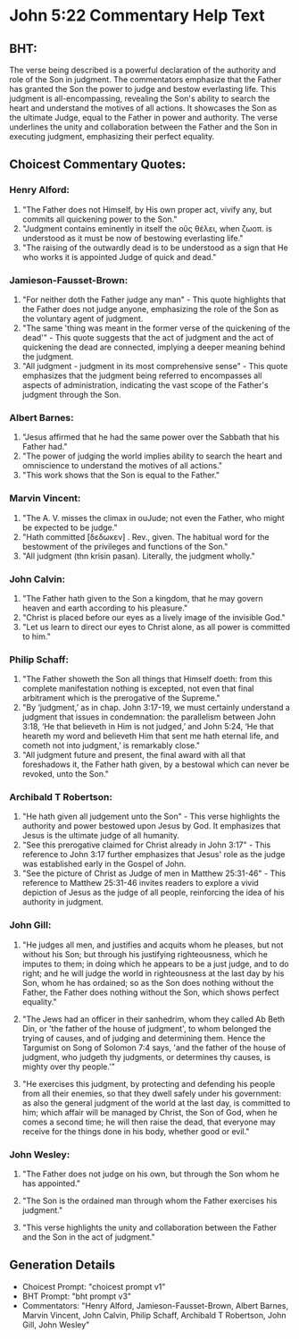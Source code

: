 # John 5:22 Commentary Help Text

## BHT:
The verse being described is a powerful declaration of the authority and role of the Son in judgment. The commentators emphasize that the Father has granted the Son the power to judge and bestow everlasting life. This judgment is all-encompassing, revealing the Son's ability to search the heart and understand the motives of all actions. It showcases the Son as the ultimate Judge, equal to the Father in power and authority. The verse underlines the unity and collaboration between the Father and the Son in executing judgment, emphasizing their perfect equality.

## Choicest Commentary Quotes:
### Henry Alford:
1. "The Father does not Himself, by His own proper act, vivify any, but commits all quickening power to the Son."
2. "Judgment contains eminently in itself the οὓς θέλει, when ζωοπ. is understood as it must be now of bestowing everlasting life."
3. "The raising of the outwardly dead is to be understood as a sign that He who works it is appointed Judge of quick and dead."

### Jamieson-Fausset-Brown:
1. "For neither doth the Father judge any man" - This quote highlights that the Father does not judge anyone, emphasizing the role of the Son as the voluntary agent of judgment.
2. "The same 'thing was meant in the former verse of the quickening of the dead'" - This quote suggests that the act of judgment and the act of quickening the dead are connected, implying a deeper meaning behind the judgment.
3. "All judgment - judgment in its most comprehensive sense" - This quote emphasizes that the judgment being referred to encompasses all aspects of administration, indicating the vast scope of the Father's judgment through the Son.

### Albert Barnes:
1. "Jesus affirmed that he had the same power over the Sabbath that his Father had."
2. "The power of judging the world implies ability to search the heart and omniscience to understand the motives of all actions."
3. "This work shows that the Son is equal to the Father."

### Marvin Vincent:
1. "The A. V. misses the climax in ouJude; not even the Father, who might be expected to be judge."
2. "Hath committed [δεδωκεν] . Rev., given. The habitual word for the bestowment of the privileges and functions of the Son."
3. "All judgment (thn krisin pasan). Literally, the judgment wholly."

### John Calvin:
1. "The Father hath given to the Son a kingdom, that he may govern heaven and earth according to his pleasure."
2. "Christ is placed before our eyes as a lively image of the invisible God."
3. "Let us learn to direct our eyes to Christ alone, as all power is committed to him."

### Philip Schaff:
1. "The Father showeth the Son all things that Himself doeth: from this complete manifestation nothing is excepted, not even that final arbitrament which is the prerogative of the Supreme."
2. "By ‘judgment,’ as in chap. John 3:17-19, we must certainly understand a judgment that issues in condemnation: the parallelism between John 3:18, ‘He that believeth in Him is not judged,’ and John 5:24, ‘He that heareth my word and believeth Him that sent me hath eternal life, and cometh not into judgment,’ is remarkably close."
3. "All judgment future and present, the final award with all that foreshadows it, the Father hath given, by a bestowal which can never be revoked, unto the Son."

### Archibald T Robertson:
1. "He hath given all judgement unto the Son" - This verse highlights the authority and power bestowed upon Jesus by God. It emphasizes that Jesus is the ultimate judge of all humanity.
2. "See this prerogative claimed for Christ already in John 3:17" - This reference to John 3:17 further emphasizes that Jesus' role as the judge was established early in the Gospel of John.
3. "See the picture of Christ as Judge of men in Matthew 25:31-46" - This reference to Matthew 25:31-46 invites readers to explore a vivid depiction of Jesus as the judge of all people, reinforcing the idea of his authority in judgment.

### John Gill:
1. "He judges all men, and justifies and acquits whom he pleases, but not without his Son; but through his justifying righteousness, which he imputes to them; in doing which he appears to be a just judge, and to do right; and he will judge the world in righteousness at the last day by his Son, whom he has ordained; so as the Son does nothing without the Father, the Father does nothing without the Son, which shows perfect equality."

2. "The Jews had an officer in their sanhedrim, whom they called Ab Beth Din, or 'the father of the house of judgment', to whom belonged the trying of causes, and of judging and determining them. Hence the Targumist on Song of Solomon 7:4 says, 'and the father of the house of judgment, who judgeth thy judgments, or determines thy causes, is mighty over thy people.'"

3. "He exercises this judgment, by protecting and defending his people from all their enemies, so that they dwell safely under his government: as also the general judgment of the world at the last day, is committed to him; which affair will be managed by Christ, the Son of God, when he comes a second time; he will then raise the dead, that everyone may receive for the things done in his body, whether good or evil."

### John Wesley:
1. "The Father does not judge on his own, but through the Son whom he has appointed." 

2. "The Son is the ordained man through whom the Father exercises his judgment." 

3. "This verse highlights the unity and collaboration between the Father and the Son in the act of judgment."


## Generation Details
- Choicest Prompt: "choicest prompt v1"
- BHT Prompt: "bht prompt v3"
- Commentators: "Henry Alford, Jamieson-Fausset-Brown, Albert Barnes, Marvin Vincent, John Calvin, Philip Schaff, Archibald T Robertson, John Gill, John Wesley"

